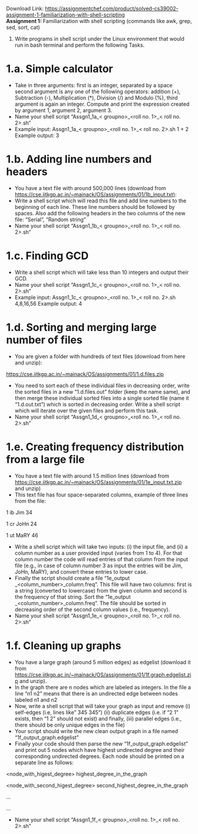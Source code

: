 Download Link: https://assignmentchef.com/product/solved-cs39002-assignment-1-familiarization-with-shell-scripting
<br>
<strong>Assignment 1: </strong>Familiarization with shell scripting (commands like awk, grep, sed, sort, cat)

<ol>

 <li>Write programs in shell script under the Linux environment that would run in bash terminal and perform the following Tasks.</li>

</ol>

<h1>1.a. Simple calculator</h1>

<ul>

 <li>Take in three arguments: first is an integer, separated by a space second argument is any one of the following operators: addition (+), Subtraction (-), Multiplication (*), Division (/) and Modulo (%), third argument is again an integer. Compute and print the expression created by argument 1, argument 2, argument 3.</li>

 <li>Name your shell script “Assgn1_1a_&lt; groupno&gt;_&lt;roll no. 1&gt;_&lt; roll no. 2&gt;.sh”</li>

 <li>Example input: Assgn1_1a_&lt; groupno&gt;_&lt;roll no. 1&gt;_&lt; roll no. 2&gt;.sh 1 + 2 Example output: 3</li>

</ul>




<h1>1.b.  Adding line numbers and headers</h1>

<ul>

 <li>You have a text file with around 500,000 lines (download from <a href="https://cse.iitkgp.ac.in/~mainack/OS/assignments/01/1b_input.txt">https://cse.iitkgp.ac.in/~mainack/OS/assignments/01/1b_input.txt</a><a href="https://cse.iitkgp.ac.in/~mainack/OS/assignments/01/1b_input.txt">)</a>:</li>

 <li>Write a shell script which will read this file and add line numbers to the beginning of each line. These line numbers should be followed by spaces. Also add the following headers in the two columns of the new file: “Serial”, “Random string”</li>

 <li>Name your shell script “Assgn1_1b_&lt; groupno&gt;_&lt;roll no. 1&gt;_&lt; roll no. 2&gt;.sh”</li>

</ul>




<h1>1.c. Finding GCD</h1>

<ul>

 <li>Write a shell script which will take less than 10 integers and output their GCD.</li>

 <li>Name your shell script “Assgn1_1c_&lt; groupno&gt;_&lt;roll no. 1&gt;_&lt; roll no. 2&gt;.sh”</li>

 <li>Example input: Assgn1_1c_&lt; groupno&gt;_&lt;roll no. 1&gt;_&lt; roll no. 2&gt;.sh 4,8,16,56 Example output: 4</li>

</ul>




<h1>1.d. Sorting and merging large number of files</h1>

<ul>

 <li>You are given a folder with hundreds of text files (download from here and unzip):</li>

</ul>

<a href="https://cse.iitkgp.ac.in/~mainack/OS/assignments/01/1.d.files.zip">https://cse.iitkgp.ac.in/~mainack/OS/assignments/01/1.d.files.zip</a>

<ul>

 <li>You need to sort each of these individual files in decreasing order, write the sorted files in a new “1.d.files.out” folder (keep the name same), and then merge these individual sorted files into a single sorted file (name it “1.d.out.txt”) which is sorted in decreasing order. Write a shell script which will iterate over the given files and perform this task.</li>

 <li>Name your shell script “Assgn1_1d_&lt; groupno&gt;_&lt;roll no. 1&gt;_&lt; roll no. 2&gt;.sh”</li>

</ul>




<h1>1.e. Creating frequency distribution from a large file</h1>

<ul>

 <li>You have a text file with around 1.5 million lines (download from <a href="https://cse.iitkgp.ac.in/~mainack/OS/assignments/01/1e_input.txt.zip">https://cse.iitkgp.ac.in/~mainack/OS/assignments/01/1e_input.txt.zip</a> and unzip)</li>

 <li>This text file has four space-separated columns, example of three lines from the file:</li>

</ul>

1 ib Jim 34

1 cr JoHn 24

1 ut MaRY 46




<ul>

 <li>Write a shell script which will take two inputs: (i) the input file, and (ii) a column number as a user provided input (varies from 1 to 4). For that column number the code will read entries of that column from the input file (e.g., in case of column number 3 as input the entries will be Jim, JoHn, MaRY), and convert these entries to lower case.</li>

 <li>Finally the script should create a file “1e_output _&lt;column_number&gt;_column.freq”. This file will have two columns: first is a string (converted to lowercase) from the given column and second is the frequency of that string. Sort the “1e_output _&lt;column_number&gt;_column.freq”. The file should be sorted in decreasing order of the second column values (i.e., frequency).</li>

 <li>Name your shell script “Assgn1_1e_&lt; groupno&gt;_&lt;roll no. 1&gt;_&lt; roll no. 2&gt;.sh”</li>

</ul>




<h1>1.f. Cleaning up graphs</h1>

<ul>

 <li>You have a large graph (around 5 million edges) as edgelist (download it from <a href="https://cse.iitkgp.ac.in/~mainack/OS/assignments/01/1f.graph.edgelist.zip">https://cse.iitkgp.ac.in/~mainack/OS/assignments/01/1f.graph.edgelist.zip</a> and unzip).</li>

 <li>In the graph there are n nodes which are labeled as integers. In the file a line “n1 n2” means that there is an undirected edge between nodes labeled n1 and n2</li>

 <li>Now, write a shell script that will take your graph as input and remove (i) self-edges (i.e, lines like” 345 345”) (ii) duplicate edges (i.e. if “2 1” exists, then “1             2” should not exist) and finally, (iii) parallel edges (i.e., there should be only unique edges in the file)</li>

 <li>Your script should write the new clean output graph in a file named “1f_output_graph.edgelist”</li>

 <li>Finally your code should then parse the new “1f_output_graph.edgelist” and print out 5 nodes which have highest undirected degree and their corresponding undirected degrees. Each node should be printed on a separate line as follows:</li>

</ul>

&lt;node_with_higest_degree&gt; highest_degree_in_the_graph

&lt;node_with_second_higest_degree&gt; second_highest_degree_in_the_graph

…

…

<ul>

 <li>Name your shell script “Assgn1_1f_&lt; groupno&gt;_&lt;roll no. 1&gt;_&lt; roll no. 2&gt;.sh”</li>

</ul>